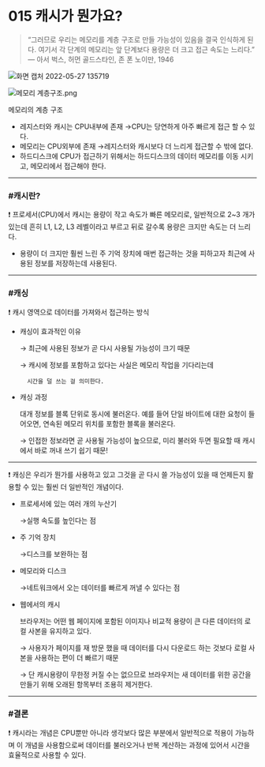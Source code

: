 # **015 캐시가 뭔가요?**

> “그러므로 우리는 메모리를 계층 구조로 만들 가능성이 있음을 결국 인식하게 된다. 여기서 각 단계의 메모리는 앞 단계보다 용량은 더 크고 접근 속도는 느리다.”         
 — 아서 벅스, 허먼 골드스타인, 존 폰 노이만, 1946  
 
 ![화면 캡처 2022-05-27 135719](https://user-images.githubusercontent.com/81284265/170632191-d7aca27e-952a-4976-a54b-b68e549cdfb5.png)



![메모리 계층구조.png](https://s3-us-west-2.amazonaws.com/secure.notion-static.com/339a6f3e-73c7-459e-8b46-086e90767723/메모리_계층구조.png)

메모리의 계층 구조

- 레지스터와 캐시는 CPU내부에 존재
→CPU는 당연하게 아주 빠르게 접근 할 수 있다.
- 메모리는 CPU외부에 존재
→레지스터와 캐시보다 더 느리게 접근할 수 밖에 없다.
- 하드디스크에 CPU가 접근하기 위해서는 하드디스크의 데이터 메모리를 이동 시키고, 메모리에서 접근해야 한다.

---

### #캐시란?

<aside>
❗ 프로세서(CPU)에서 캐시는 용량이 작고 속도가 빠른 메모리로, 일반적으로 2~3 개가 있는데 흔히 L1, L2, L3 레벨이라고 부르고 뒤로 갈수록 용량은 크지만 속도는 더 느리다.

</aside>

- 용량이 더 크지만 훨씬 느린 주 기억 장치에 매번 접근하는 것을 피하고자 최근에 사용된 정보를 저장하는데 사용된다.

---

### #캐싱

<aside>
❗ 캐시 영역으로 데이터를 가져와서 접근하는 방식

</aside>

- 캐싱이 효과적인 이유
    
    → 최근에 사용된 정보가 곧 다시 사용될 가능성이 크기 때문
    
    → 캐시에 정보를 포함하고 있다는 사실은 메모리 작업을 기다리는데 
    
        시간을 덜 쓰는 걸 의미한다.
    
- 캐싱 과정
    
    대개 정보를 블록 단위로 동시에 불러온다. 예를 들어 단일 바이트에 대한 요청이 들어오면, 연속된 메모리 위치를 포함한 블록을 불러온다.
    
    → 인접한 정보라면 곧 사용될 가능성이 높으므로, 미리 불러와 두면 필요할 때 캐시에서 바로 꺼내 쓰기 쉽기 때문!
    

---

<aside>
❗ 캐싱은 우리가 뭔가를 사용하고 있고 그것을 곧 다시 쓸 가능성이 있을 때 언제든지 활용할 수 있는 훨씬 더 일반적인 개념이다.

</aside>

- 프로세서에 있는 여러 개의 누산기
    
    →실행 속도를 높인다는 점
    
- 주 기억 장치
    
    →디스크를 보완하는 점
    
- 메모리와 디스크
    
    →네트워크에서 오는 데이터를 빠르게 꺼낼 수 있다는 점
    
- 웹에서의 캐시
    
    브라우저는 어떤 웹 페이지에 포함된 이미지나 비교적 용량이 큰 다른 데이터의 로컬 사본을 유지하고 있다.
    
    → 사용자가 페이지를 재 방문 했을 때 데이터를 다시 다운로드 하는 것보다 로컬 사본을 사용하는 편이 더 빠르기 때문
    
    → 단 캐시용량이 무한정 커질 수는 없으므로 브라우저는 새 데이터를 위한 공간을 만들기 위해 오래된 항목부터 조용히 제거한다.
    

---

### #결론

<aside>
❗ 캐시라는 개념은 CPU뿐만 아니라 생각보다 많은 부분에서 일반적으로 적용이 가능하며 이 개념을 사용함으로써 데이터를 불러오거나 반복 계산하는 과정에 있어서 시간을 효율적으로 사용할 수 있다.

</aside>
